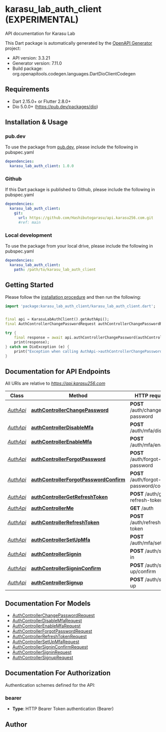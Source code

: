 # karasu_lab_auth_client (EXPERIMENTAL)
API documentation for Karasu Lab

This Dart package is automatically generated by the [OpenAPI Generator](https://openapi-generator.tech) project:

- API version: 3.3.21
- Generator version: 7.11.0
- Build package: org.openapitools.codegen.languages.DartDioClientCodegen

## Requirements

* Dart 2.15.0+ or Flutter 2.8.0+
* Dio 5.0.0+ (https://pub.dev/packages/dio)

## Installation & Usage

### pub.dev
To use the package from [pub.dev](https://pub.dev), please include the following in pubspec.yaml
```yaml
dependencies:
  karasu_lab_auth_client: 1.0.0
```

### Github
If this Dart package is published to Github, please include the following in pubspec.yaml
```yaml
dependencies:
  karasu_lab_auth_client:
    git:
      url: https://github.com/Hashibutogarasu/api.karasu256.com.git
      #ref: main
```

### Local development
To use the package from your local drive, please include the following in pubspec.yaml
```yaml
dependencies:
  karasu_lab_auth_client:
    path: /path/to/karasu_lab_auth_client
```

## Getting Started

Please follow the [installation procedure](#installation--usage) and then run the following:

```dart
import 'package:karasu_lab_auth_client/karasu_lab_auth_client.dart';


final api = KarasuLabAuthClient().getAuthApi();
final AuthControllerChangePasswordRequest authControllerChangePasswordRequest = ; // AuthControllerChangePasswordRequest | 

try {
    final response = await api.authControllerChangePassword(authControllerChangePasswordRequest);
    print(response);
} catch on DioException (e) {
    print("Exception when calling AuthApi->authControllerChangePassword: $e\n");
}

```

## Documentation for API Endpoints

All URIs are relative to *https://api.karasu256.com*

Class | Method | HTTP request | Description
------------ | ------------- | ------------- | -------------
[*AuthApi*](doc/AuthApi.md) | [**authControllerChangePassword**](doc/AuthApi.md#authcontrollerchangepassword) | **POST** /auth/change-password | 
[*AuthApi*](doc/AuthApi.md) | [**authControllerDisableMfa**](doc/AuthApi.md#authcontrollerdisablemfa) | **POST** /auth/mfa/disable | 
[*AuthApi*](doc/AuthApi.md) | [**authControllerEnableMfa**](doc/AuthApi.md#authcontrollerenablemfa) | **POST** /auth/mfa/enable | 
[*AuthApi*](doc/AuthApi.md) | [**authControllerForgotPassword**](doc/AuthApi.md#authcontrollerforgotpassword) | **POST** /auth/forgot-password | 
[*AuthApi*](doc/AuthApi.md) | [**authControllerForgotPasswordConfirm**](doc/AuthApi.md#authcontrollerforgotpasswordconfirm) | **POST** /auth/forgot-password/confirm | 
[*AuthApi*](doc/AuthApi.md) | [**authControllerGetRefreshToken**](doc/AuthApi.md#authcontrollergetrefreshtoken) | **POST** /auth/get-refresh-token | 
[*AuthApi*](doc/AuthApi.md) | [**authControllerMe**](doc/AuthApi.md#authcontrollerme) | **GET** /auth | 
[*AuthApi*](doc/AuthApi.md) | [**authControllerRefreshToken**](doc/AuthApi.md#authcontrollerrefreshtoken) | **POST** /auth/refresh-token | 
[*AuthApi*](doc/AuthApi.md) | [**authControllerSetUpMfa**](doc/AuthApi.md#authcontrollersetupmfa) | **POST** /auth/mfa/set-up | 
[*AuthApi*](doc/AuthApi.md) | [**authControllerSignin**](doc/AuthApi.md#authcontrollersignin) | **POST** /auth/sign-in | 
[*AuthApi*](doc/AuthApi.md) | [**authControllerSigninConfirm**](doc/AuthApi.md#authcontrollersigninconfirm) | **POST** /auth/sign-up/confirm | 
[*AuthApi*](doc/AuthApi.md) | [**authControllerSignup**](doc/AuthApi.md#authcontrollersignup) | **POST** /auth/sign-up | 


## Documentation For Models

 - [AuthControllerChangePasswordRequest](doc/AuthControllerChangePasswordRequest.md)
 - [AuthControllerDisableMfaRequest](doc/AuthControllerDisableMfaRequest.md)
 - [AuthControllerEnableMfaRequest](doc/AuthControllerEnableMfaRequest.md)
 - [AuthControllerForgotPasswordRequest](doc/AuthControllerForgotPasswordRequest.md)
 - [AuthControllerRefreshTokenRequest](doc/AuthControllerRefreshTokenRequest.md)
 - [AuthControllerSetUpMfaRequest](doc/AuthControllerSetUpMfaRequest.md)
 - [AuthControllerSigninConfirmRequest](doc/AuthControllerSigninConfirmRequest.md)
 - [AuthControllerSigninRequest](doc/AuthControllerSigninRequest.md)
 - [AuthControllerSignupRequest](doc/AuthControllerSignupRequest.md)


## Documentation For Authorization


Authentication schemes defined for the API:
### bearer

- **Type**: HTTP Bearer Token authentication (Bearer)


## Author




